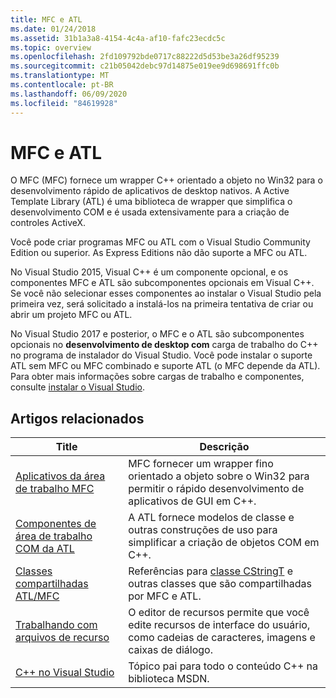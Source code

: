 ```yaml
---
title: MFC e ATL
ms.date: 01/24/2018
ms.assetid: 31b1a3a8-4154-4c4a-af10-fafc23ecdc5c
ms.topic: overview
ms.openlocfilehash: 2fd109792bde0717c88222d5d53be3a26df95239
ms.sourcegitcommit: c21b05042debc97d14875e019ee9d698691ffc0b
ms.translationtype: MT
ms.contentlocale: pt-BR
ms.lasthandoff: 06/09/2020
ms.locfileid: "84619928"
---
```

# <a name="mfc-and-atl"></a>MFC e ATL

O MFC (MFC) fornece um wrapper C++ orientado a objeto no Win32 para o desenvolvimento rápido de aplicativos de desktop nativos. A Active Template Library (ATL) é uma biblioteca de wrapper que simplifica o desenvolvimento COM e é usada extensivamente para a criação de controles ActiveX.

Você pode criar programas MFC ou ATL com o Visual Studio Community Edition ou superior. As Express Editions não dão suporte a MFC ou ATL.

No Visual Studio 2015, Visual C++ é um componente opcional, e os componentes MFC e ATL são subcomponentes opcionais em Visual C++. Se você não selecionar esses componentes ao instalar o Visual Studio pela primeira vez, será solicitado a instalá-los na primeira tentativa de criar ou abrir um projeto MFC ou ATL.

No Visual Studio 2017 e posterior, o MFC e o ATL são subcomponentes opcionais no **desenvolvimento de desktop com** carga de trabalho do C++ no programa de instalador do Visual Studio. Você pode instalar o suporte ATL sem MFC ou MFC combinado e suporte ATL (o MFC depende da ATL). Para obter mais informações sobre cargas de trabalho e componentes, consulte [instalar o Visual Studio](/visualstudio/install/install-visual-studio).

## <a name="related-articles"></a>Artigos relacionados

|Title|Descrição|
|-----------|-----------------|
|[Aplicativos da área de trabalho MFC](mfc-desktop-applications.md)|MFC fornecer um wrapper fino orientado a objeto sobre o Win32 para permitir o rápido desenvolvimento de aplicativos de GUI em C++.|
|[Componentes de área de trabalho COM da ATL](../atl/atl-com-desktop-components.md)|A ATL fornece modelos de classe e outras construções de uso para simplificar a criação de objetos COM em C++.|
|[Classes compartilhadas ATL/MFC](../atl-mfc-shared/atl-mfc-shared-classes.md)|Referências para [classe CStringT](../atl-mfc-shared/reference/cstringt-class.md) e outras classes que são compartilhadas por MFC e ATL.|
|[Trabalhando com arquivos de recurso](../windows/working-with-resource-files.md)|O editor de recursos permite que você edite recursos de interface do usuário, como cadeias de caracteres, imagens e caixas de diálogo.|
|[C++ no Visual Studio](../overview/visual-cpp-in-visual-studio.md)|Tópico pai para todo o conteúdo C++ na biblioteca MSDN.|
